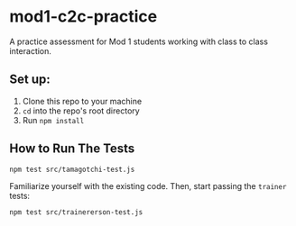 # mod1-c2c-practice
A practice assessment for Mod 1 students working with class to class interaction.

## Set up:
1. Clone this repo to your machine
2. `cd` into the repo's root directory
3. Run `npm install`

## How to Run The Tests


```
npm test src/tamagotchi-test.js
```

Familiarize yourself with the existing code. Then, start passing the `trainer` tests:

```
npm test src/trainererson-test.js
```
